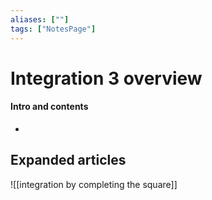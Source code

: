 ```yaml
---
aliases: [""]
tags: ["NotesPage"]
---
```


# Integration 3 overview

#### Intro and contents
- 



## Expanded articles
![[integration by completing the square]]